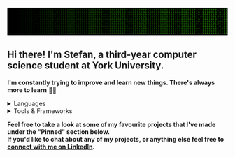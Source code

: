 ![Profile Banner Image](images/github_profile_banner_2.png)


## Hi there! I'm Stefan, a third-year computer science student at York University.
**I'm constantly trying to improve and learn new things. There's always more to learn** 👨‍💻


<details>
  <summary>Languages</summary>
  <div>
    <p>
      <a href="https://skillicons.dev">
        <img src="https://skillicons.dev/icons?i=js,ts,java,python,c" />
      </a>
    </p>
  </div>
</details>

<details>
  <summary>Tools & Frameworks</summary>
  <div>
    <p>
      <a href="https://skillicons.dev">
        <img src="https://skillicons.dev/icons?i=react,tailwind,express,nextjs,spring,flask,mysql,postgres,sqlite,mongodb,docker,aws" />
      </a>
    </p>
  </div>
</details>


**Feel free to take a look at some of my favourite projects that I've made under the "Pinned" section below.**  
**If you'd like to chat about any of my projects, or anything else feel free to [connect with me on LinkedIn](https://www.linkedin.com/in/stefan-smol/).**

